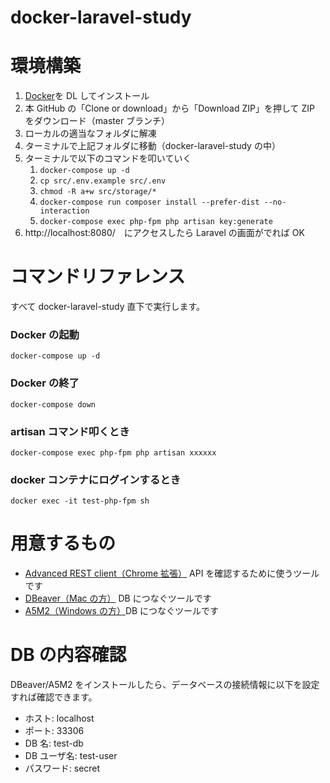 # docker-laravel-study

# 環境構築

1. [Docker](https://docs.docker.com/)を DL してインストール
1. 本 GitHub の「Clone or download」から「Download ZIP」を押して ZIP をダウンロード（master ブランチ）
1. ローカルの適当なフォルダに解凍
1. ターミナルで上記フォルダに移動（docker-laravel-study の中）
1. ターミナルで以下のコマンドを叩いていく
   1. `docker-compose up -d`
   1. `cp src/.env.example src/.env`
   1. `chmod -R a+w src/storage/*`
   1. `docker-compose run composer install --prefer-dist --no-interaction`
   1. `docker-compose exec php-fpm php artisan key:generate`
1. http://localhost:8080/　にアクセスしたら Laravel の画面がでれば OK

# コマンドリファレンス

すべて docker-laravel-study 直下で実行します。

### Docker の起動

`docker-compose up -d`

### Docker の終了

`docker-compose down`

### artisan コマンド叩くとき

`docker-compose exec php-fpm php artisan xxxxxx`

### docker コンテナにログインするとき

`docker exec -it test-php-fpm sh`

# 用意するもの

- [Advanced REST client（Chrome 拡張）](https://install.advancedrestclient.com/install) API を確認するために使うツールです
- [DBeaver（Mac の方）](https://dbeaver.io/) DB につなぐツールです
- [A5M2（Windows の方）](https://a5m2.mmatsubara.com/)DB につなぐツールです

# DB の内容確認

DBeaver/A5M2 をインストールしたら、データベースの接続情報に以下を設定すれば確認できます。

- ホスト: localhost
- ポート: 33306
- DB 名: test-db
- DB ユーザ名: test-user
- パスワード: secret
